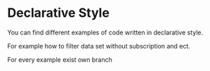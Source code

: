 # Declarative Style
You can find different examples of code written in declarative style.

For example how to filter data set without subscription and ect.

For every example exist own branch